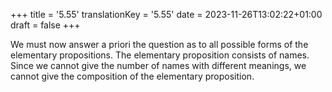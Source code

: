 +++
title = '5.55'
translationKey = '5.55'
date = 2023-11-26T13:02:22+01:00
draft = false
+++

We must now answer a priori the question as to all possible forms of the elementary propositions.
The elementary proposition consists of names. Since we cannot give the number of names with different meanings, we cannot give the composition of the elementary proposition.
